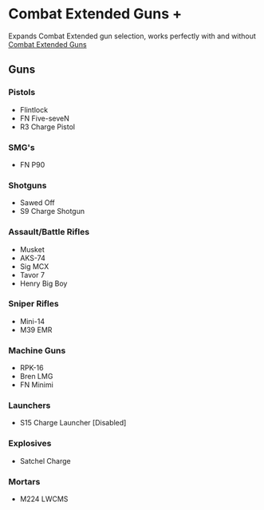 # Combat Extended Guns +
Expands Combat Extended gun selection, works perfectly with and without [Combat Extended Guns](https://steamcommunity.com/sharedfiles/filedetails/?id=1582570547)

## Guns
### Pistols
- Flintlock
- FN Five-seveN
- R3 Charge Pistol
### SMG's
- FN P90
### Shotguns
- Sawed Off
- S9 Charge Shotgun
### Assault/Battle Rifles
- Musket
- AKS-74
- Sig MCX
- Tavor 7
- Henry Big Boy
### Sniper Rifles
- Mini-14
- M39 EMR
### Machine Guns
- RPK-16
- Bren LMG
- FN Minimi
### Launchers
- S15 Charge Launcher [Disabled]
### Explosives
- Satchel Charge
### Mortars
- M224 LWCMS
